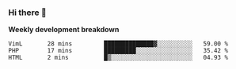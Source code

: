 ### Hi there 👋


**Weekly development breakdown**

<!--START_SECTION:waka-->
```text
VimL       28 mins         ██████████████▓░░░░░░░░░░   59.00 % 
PHP        17 mins         █████████░░░░░░░░░░░░░░░░   35.42 % 
HTML       2 mins          █▒░░░░░░░░░░░░░░░░░░░░░░░   04.93 % 
```
<!--END_SECTION:waka-->
